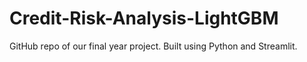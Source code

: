 # Credit-Risk-Analysis-LightGBM

GitHub repo of our final year project. Built using Python and Streamlit.
